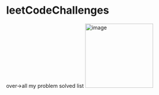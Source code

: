 # leetCodeChallenges
 over->all my problem solved list
<img width="183" height="173" alt="image" src="https://github.com/user-attachments/assets/c30c23ca-3715-4ea3-85b7-c1c2aa9aca49" />
